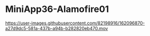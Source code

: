 # MiniApp36-Alamofire01

https://user-images.githubusercontent.com/82198916/162096870-a27d9dc5-581a-437b-a94b-b282820eb470.mov
